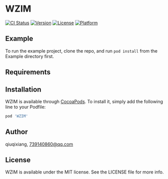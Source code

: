 # WZIM

[![CI Status](https://img.shields.io/travis/qiuqixiang/WZIM.svg?style=flat)](https://travis-ci.org/qiuqixiang/WZIM)
[![Version](https://img.shields.io/cocoapods/v/WZIM.svg?style=flat)](https://cocoapods.org/pods/WZIM)
[![License](https://img.shields.io/cocoapods/l/WZIM.svg?style=flat)](https://cocoapods.org/pods/WZIM)
[![Platform](https://img.shields.io/cocoapods/p/WZIM.svg?style=flat)](https://cocoapods.org/pods/WZIM)

## Example

To run the example project, clone the repo, and run `pod install` from the Example directory first.

## Requirements

## Installation

WZIM is available through [CocoaPods](https://cocoapods.org). To install
it, simply add the following line to your Podfile:

```ruby
pod 'WZIM'
```

## Author

qiuqixiang, 739140860@qq.com

## License

WZIM is available under the MIT license. See the LICENSE file for more info.

